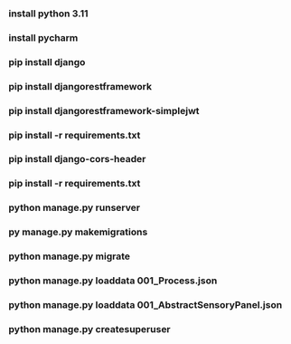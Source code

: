 ### install python 3.11
### install pycharm
### pip install django
### pip install djangorestframework
### pip install djangorestframework-simplejwt
### pip install -r requirements.txt
### pip install django-cors-header
### pip install -r requirements.txt
###  python manage.py runserver
### py manage.py makemigrations
### python manage.py migrate
### python manage.py loaddata 001_Process.json
### python manage.py loaddata 001_AbstractSensoryPanel.json
### python manage.py createsuperuser